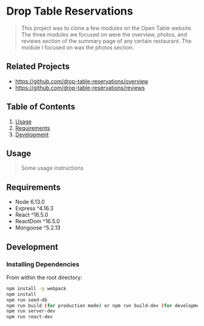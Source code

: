 # Drop Table Reservations

> This project was to clone a few modules on the Open Table website.  The three modules we focused on were the overview, photos, and reviews section of the summary page of any certain restaurant.  The module I focused on was the photos section.

## Related Projects

  - https://github.com/drop-table-reservations/overview
  - https://github.com/drop-table-reservations/reviews

## Table of Contents

1. [Usage](#Usage)
1. [Requirements](#requirements)
1. [Development](#development)

## Usage

> Some usage instructions

## Requirements

- Node 6.13.0
- Express ^4.16.3
- React ^16.5.0
- ReactDom ^16.5.0
- Mongoose ^5.2.13

## Development

### Installing Dependencies

From within the root directory:

```sh
npm install -g webpack
npm install
npm run seed-db 
npm run build (for production mode) or npm run build-dev (for development mode)
npm run server-dev
npm run react-dev
```

